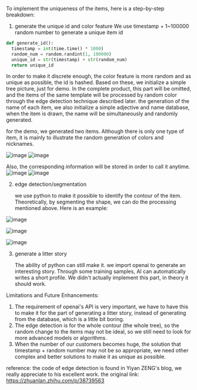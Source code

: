 To implement the uniqueness of the items, here is a step-by-step breakdown:
  
1. generate the unique id and color feature
  We use timestamp + 1~100000 random number to generate a unique item id
```python
def generate_id():
  timestamp = int(time.time() * 1000) 
  random_num = random.randint(1, 100000) 
  unique_id = str(timestamp) + str(random_num) 
  return unique_id
```  
  In order to make it discrete enough, the color feature is more random and as unique as possible, the id is hashed.
  Based on these, we initialize a simple tree picture,  just for demo. In the complete product, this part will be omitted, and the items of the same template will be processed by random color through the edge detection technique described later.
  the generation of the name of each item, we also initialize a simple adjective and name database, when the item is drawn, the name will be simultaneously and randomly generated.
  
  for the demo, we generated two items. Although there is only one type of item, it is mainly to illustrate the random generation of colors and nicknames.

![image](https://github.com/Ja5onYang/forecarest-GoodG4m3/assets/135325526/da611a84-2531-4b98-a196-5b8fcc06c71d)
![image](https://github.com/Ja5onYang/forecarest-GoodG4m3/assets/135325526/6c0179d5-ab95-4d78-ac42-6d305113d26f)

  Also, the corresponding information will be stored in order to call it anytime.
![image](https://github.com/Ja5onYang/forecarest-GoodG4m3/assets/135325526/0581bbcc-7d66-4a58-a5c7-4e378d93b37e)
![image](https://github.com/Ja5onYang/forecarest-GoodG4m3/assets/135325526/2350256e-9a11-44bd-a6e2-f416198b1e7b)

2. edge detection/segmentation

   we use python to make it possible to identify the contour of the item. Theoretically, by segmenting the shape, we can do the processing mentioned above.
   Here is an example:

![image](https://github.com/Ja5onYang/forecarest-GoodG4m3/assets/135325526/b2e743be-64be-4c75-9a54-ab4d867eabfd)


![image](https://github.com/Ja5onYang/forecarest-GoodG4m3/assets/135325526/c3ae984c-e561-43ef-b018-d5a97b6f72ae)

![image](https://github.com/Ja5onYang/forecarest-GoodG4m3/assets/135325526/3d8033fa-ec5a-4491-850e-8547bfa84588)

3. generate a litter story

   The ability of python can still make it. we import openai to generate an interesting story. Through some training samples, AI can automatically writes a short profile. We didn't actually implement this part, in theory it should work.

Limitations and Future Enhancements:
  1. The requirement of openai's API is very important, we have to have this to make it for the part of generating a litter story, instead of generating from the database, which is a little bit boring.
  2. The edge detection is for the whole contour (the whole tree), so the random change to the items may not be ideal, so we still need to look for more advanced models or algorithms.
  3.  When the number of our customers becomes huge, the solution that timestamp + random number may not be so appropriate, we need other complex and better solutions to make it as unique as possible.

reference:
  the code of edge detection is found in Yiyan ZENG's blog, we really appreciate to his excellent work.
  the original link: https://zhuanlan.zhihu.com/p/38739563

